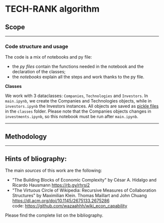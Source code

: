 TECH-RANK algorithm
=======

## Scope

------
### Code structure and usage
The code is a mix of notebooks and py file: 
- the _py files_ contain the functions needed in the notebook and the declaration of the classes;
- the _notebooks_ explain all the steps and work thanks to the py file.

**Classes** 

We work with 3 dataclasses: `Companies`, `Technologies` and `Investors`.
In `main.ipynb`, we create the Companies and Technologies objects, while in `investors.ipynb` the Investors instances. All objects are saved as [pickle files](https://docs.python.org/3/library/pickle.html) in the `classes` folder. 
Please note that the Companies objects changes in `investments.ipynb`, so this notebook must be run after `main.ipynb`.

------
## Methodology


------
## Hints of bliography:
The main *sources* of this work are the following:
- "The Building Blocks of Economic Complexity" by César A. Hidalgo and Ricardo Hausmann
https://rb.gy/rhrsi2
- "The Virtuous Circle of Wikipedia: Recursive Measures of Collaboration Structures" by Maximilian Klein. Thomas Maillart and John Chuang
https://dl.acm.org/doi/10.1145/2675133.2675286 \
code: https://github.com/wazaahhh/wiki_econ_capability

Please find the complete list on the bibliography. 

